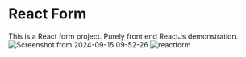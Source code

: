 # React Form
This is a React form project.
Purely front end ReactJs demonstration.
![Screenshot from 2024-09-15 09-52-26](https://github.com/user-attachments/assets/3e773ee8-f69f-4b10-a7c1-aa82da47cdc5)
![reactform](https://github.com/user-attachments/assets/92324094-aa76-48a0-9616-fcc01662a529)

